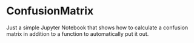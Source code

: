 # ConfusionMatrix
Just a simple Jupyter Notebook that shows how to calculate a confusion matrix in addition to a function to automatically put it out.
